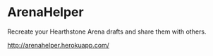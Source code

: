 # ArenaHelper

Recreate your Hearthstone Arena drafts and share them with others.

http://arenahelper.herokuapp.com/
